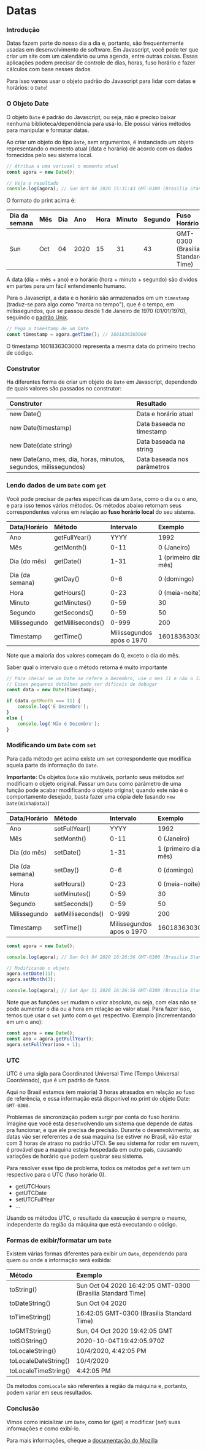 # Datas

### Introdução

Datas fazem parte do nosso dia a dia e, portanto, são frequentemente usadas em desenvolvimento de software. Em Javascript, você pode ter que criar um site com um calendário ou uma agenda, entre outras coisas. Essas aplicações podem precisar de controle de dias, horas, fuso horário e fazer cálculos com base nesses dados.

Para isso vamos usar o objeto padrão do Javascript para lidar com datas e horários: o `Date`!

### O Objeto Date

O objeto `Date` é padrão do Javascript, ou seja, não é preciso baixar nenhuma biblioteca/dependência para usá-lo. Ele possui vários métodos para manipular e formatar datas.

Ao criar um objeto do tipo `Date`, sem argumentos, é instanciado um objeto representando o momento atual \(data e horário\) de acordo com os dados fornecidos pelo seu sistema local.

```javascript
// Atribua a uma varivael o momento atual
const agora = new Date();

// Veja o resultado
console.log(agora); // Sun Oct 04 2020 15:31:43 GMT-0300 (Brasilia Standard Time)
```

O formato do print acima é:

| Dia da semana | Mês | Dia | Ano | Hora | Minuto | Segundo | Fuso Horário |
| :--- | :--- | :--- | :--- | :--- | :--- | :--- | :--- |
| Sun | Oct | 04 | 2020 | 15 | 31 | 43 | GMT-0300 \(Brasilia Standard Time\) |

A data \(dia + mês + ano\) e o horário \(hora + minuto + segundo\) são dividos em partes para um fácil entendimento humano.

Para o Javascript, a data e o horário são armazenados em um `timestamp` \(traduz-se para algo como "marca no tempo"\), que é o tempo, em milissegundos, que se passou desde 1 de Janeiro de 1970 \(01/01/1970\), seguindo o [padrão Unix](https://pt.wikipedia.org/wiki/Era_Unix).

```javascript
// Pega o timestamp de um Date
const timestamp = agora.getTime(); // 1601836303000
```

O timestamp 1601836303000 representa a mesma data do primeiro trecho de código.

### Construtor

Ha diferentes forma de criar um objeto de `Date` em Javascript, dependendo de quais valores são passados no construtor:

| Construtor | Resultado |
| :--- | :--- |
| new Date\(\) | Data e horário atual |
| new Date\(timestamp\) | Data baseada no timestamp |
| new Date\(date string\) | Data baseada na string |
| new Date\(ano, mes, dia, horas, minutos, segundos, milissegundos\) | Data baseada nos parâmetros |

### Lendo dados de um `Date` com `get`

Você pode precisar de partes especificas da um `Date`, como o dia ou o ano, e para isso temos vários métodos. Os métodos abaixo retornam seus correspondentes valores em relação ao **fuso horário local** do seu sistema.

| Data/Horário | Método | Intervalo | Exemplo |
| :--- | :--- | :--- | :--- |
| Ano | getFullYear\(\) | YYYY | 1992 |
| Mês | getMonth\(\) | 0-11 | 0 \(Janeiro\) |
| Dia \(do mês\) | getDate\(\) | 1-31 | 1 \(primeiro dia do mês\) |
| Dia \(da semana\) | getDay\(\) | 0-6 | 0 \(domingo\) |
| Hora | getHours\(\) | 0-23 | 0 \(meia-noite\) |
| Minuto | getMinutes\(\) | 0-59 | 30 |
| Segundo | getSeconds\(\) | 0-59 | 50 |
| Milissegundo | getMilliseconds\(\) | 0-999 | 200 |
| Timestamp | getTime\(\) | Milissegundos após o 1970 | 1601836303000 |

Note que a maioria dos valores começam do 0, exceto o dia do mês.

Saber qual o intervalo que o método retorna é muito importante

```javascript
// Para checar se um Date se refere a Dezembro, use o mes 11 e não o 12
// Esses pequenos detalhes pode ser dificeis de debugar
const data = new Date(timestamp);

if (data.getMonth === 11) {
    console.log('É Dezembro');
}
else {
    console.log('Não é Dezembro');
}
```

### Modificando um `Date` com `set`

Para cada método `get` acima existe um `set` correspondente que modifica aquela parte da informação do `Date`.

**Importante:** Os objetos `Date` são mutáveis, portanto seus métodos _set_ modificam o objeto original. Passar um `Date` como parâmetro de uma função pode acabar modificando o objeto original; quando este não é o comportamento desejado, basta fazer uma cópia dele \(usando `new Date(minhaData)`\)

| Data/Horário | Método | Intervalo | Exemplo |
| :--- | :--- | :--- | :--- |
| Ano | setFullYear\(\) | YYYY | 1992 |
| Mês | setMonth\(\) | 0-11 | 0 \(Janeiro\) |
| Dia \(do mês\) | setDate\(\) | 1-31 | 1 \(primeiro dia do mês\) |
| Dia \(da semana\) | setDay\(\) | 0-6 | 0 \(domingo\) |
| Hora | setHours\(\) | 0-23 | 0 \(meia-noite\) |
| Minuto | setMinutes\(\) | 0-59 | 30 |
| Segundo | setSeconds\(\) | 0-59 | 50 |
| Milissegundo | setMilliseconds\(\) | 0-999 | 200 |
| Timestamp | setTime\(\) | Milissegundos apos o 1970 | 1601836303000 |

```javascript
const agora = new Date();

console.log(agora); // Sun Oct 04 2020 16:26:56 GMT-0300 (Brasilia Standard Time)

// Modificando o objeto
agora.setDate(11);
agora.setMonth(3);

console.log(agora); // Sat Apr 11 2020 16:26:56 GMT-0300 (Brasilia Standard Time)
```

Note que as funções `set` mudam o valor absoluto, ou seja, com elas não se pode aumentar o dia ou a hora em relação ao valor atual. Para fazer isso, temos que usar o `set` junto com o `get` respectivo. Exemplo \(incrementando em um o ano\):

```javascript
const agora = new Date();
const ano = agora.getFullYear();
agora.setFullYear(ano + 1);
```

### UTC

UTC é uma sigla para Coordinated Universal Time \(Tempo Universal Coordenado\), que é um padrão de fusos.

Aqui no Brasil estamos \(em maioria\) 3 horas atrasados em relação ao fuso de referência, e essa informação está disponível no print do objeto Date: `GMT-0300`.

Problemas de sincronização podem surgir por conta do fuso horário. Imagine que você esta desenvolvendo um sistema que depende de datas pra funcionar, e que ele precisa de precisão. Durante o desenvolvimento, as datas vão ser referentes a de sua maquina \(se estiver no Brasil, vão estar com 3 horas de atraso no padrão UTC\). Se seu sistema for rodar em nuvem, é provável que a maquina esteja hospedada em outro país, causando variações de horário que podem quebrar seu sistema.

Para resolver esse tipo de problema, todos os métodos _get_ e _set_ tem um respectivo para o UTC \(fuso horário 0\).

* getUTCHours
* getUTCDate
* setUTCFullYear
* ...

Usando os métodos UTC, o resultado da execução é sempre o mesmo,  independente da região da máquina que está executando o código.

### Formas de exibir/formatar um `Date`

Existem várias formas diferentes para exibir um `Date`, dependendo para quem ou onde a informação será exibida:

| Método | Exemplo |
| :--- | :--- |
| toString\(\) | Sun Oct 04 2020 16:42:05 GMT-0300 \(Brasilia Standard Time\) |
| toDateString\(\) | Sun Oct 04 2020 |
| toTimeString\(\) | 16:42:05 GMT-0300 \(Brasilia Standard Time\) |
| toGMTString\(\) | Sun, 04 Oct 2020 19:42:05 GMT |
| toISOString\(\) | 2020-10-04T19:42:05.970Z |
| toLocaleString\(\) | 10/4/2020, 4:42:05 PM |
| toLocaleDateString\(\) | 10/4/2020 |
| toLocaleTimeString\(\) | 4:42:05 PM |

Os métodos com`Locale` são referentes à região da máquina e, portanto, podem variar em seus resultados.

### Conclusão

Vimos como inicializar um `Date`, como ler \(_get_\) e modificar \(_set_\) suas informações e como exibí-lo.

Para mais informações, cheque a [documentação do Mozilla](https://developer.mozilla.org/en-US/docs/Web/JavaScript/Reference/Global_Objects/Date) 

